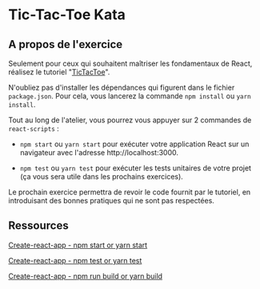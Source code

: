 # Tic-Tac-Toe Kata

## A propos de l'exercice

Seulement pour ceux qui souhaitent maîtriser les fondamentaux de React,
réalisez le tutoriel "[TicTacToe](https://fr.reactjs.org/tutorial/tutorial.html)".

N'oubliez pas d'installer les dépendances qui figurent dans le fichier `package.json`.
Pour cela, vous lancerez la commande `npm install` ou `yarn install`.

Tout au long de l'atelier, vous pourrez vous appuyer sur 2 commandes de `react-scripts` :
- `npm start` ou `yarn start`
pour exécuter votre application React sur un navigateur avec l'adresse http://localhost:3000.  

- `npm test` ou `yarn test`
pour exécuter les tests unitaires de votre projet (ça vous sera utile dans les prochains exercices).

Le prochain exercice permettra de revoir le code fournit par le tutoriel,
en introduisant des bonnes pratiques qui ne sont pas respectées.

## Ressources

[Create-react-app - npm start or yarn start](https://github.com/facebook/create-react-app#npm-start-or-yarn-start)

[Create-react-app - npm test or yarn test](https://github.com/facebook/create-react-app#npm-test-or-yarn-test)

[Create-react-app - npm run build or yarn build](https://github.com/facebook/create-react-app#npm-run-build-or-yarn-build)

